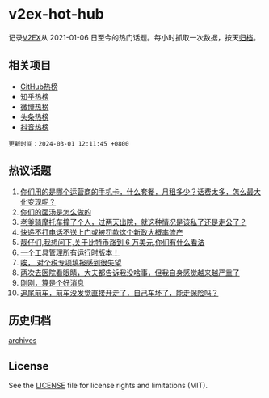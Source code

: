 # v2ex-hot-hub

 记录[V2EX](https://www.v2ex.com/)从 2021-01-06 日至今的热门话题。每小时抓取一次数据，按天[归档](archives)。
 
 ## 相关项目

- [GitHub热榜](https://github.com/lonnyzhang423/github-hot-hub)
- [知乎热榜](https://github.com/lonnyzhang423/zhihu-hot-hub)
- [微博热榜](https://github.com/lonnyzhang423/weibo-hot-hub)
- [头条热榜](https://github.com/lonnyzhang423/toutiao-hot-hub)
- [抖音热榜](https://github.com/lonnyzhang423/douyin-hot-hub)


 `更新时间：2024-03-01 12:11:45 +0800`

## 热议话题

1. [你们用的是哪个运营商的手机卡，什么套餐，月租多少？话费太多，怎么最大化变现呢？](https://www.v2ex.com/t/1019431)
1. [你们的面汤是怎么做的](https://www.v2ex.com/t/1019428)
1. [老爹骑摩托车撞了个人，过两天出院，就这种情况是该私了还是走公了？](https://www.v2ex.com/t/1019678)
1. [快递不打电话不送上门或被罚款这个新政大概率流产](https://www.v2ex.com/t/1019604)
1. [靓仔们,我想问下,关于比特币涨到 6 万美元,你们有什么看法](https://www.v2ex.com/t/1019561)
1. [一个工具管理所有运行时版本！](https://www.v2ex.com/t/1019461)
1. [唉， 对个税专项填报感到很失望](https://www.v2ex.com/t/1019677)
1. [两次去医院看眼睛，大夫都告诉我没啥事，但我自身感觉越来越严重了](https://www.v2ex.com/t/1019523)
1. [刚刚，算是个好消息](https://www.v2ex.com/t/1019624)
1. [追尾前车，前车没发觉直接开走了，自己车坏了，能走保险吗？](https://www.v2ex.com/t/1019473)

## 历史归档

[archives](archives)

## License

See the [LICENSE](LICENSE) file for license rights and limitations (MIT).
